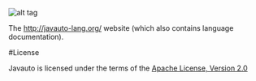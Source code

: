 ![alt tag](https://cloud.githubusercontent.com/assets/3797402/12898899/c04d2f5c-ce8d-11e5-96ad-0d35c37a9f9a.png)

The  http://javauto-lang.org/ website (which also contains language documentation).


#License

Javauto is licensed under the terms of the [Apache License, Version 2.0](http://www.apache.org/licenses/LICENSE-2.0.html)



